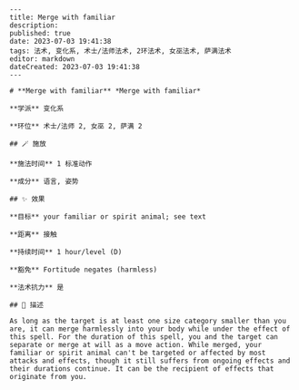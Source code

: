 
    ---
    title: Merge with familiar
    description: 
    published: true
    date: 2023-07-03 19:41:38
    tags: 法术, 变化系, 术士/法师法术, 2环法术, 女巫法术, 萨满法术
    editor: markdown
    dateCreated: 2023-07-03 19:41:38
    ---

    # **Merge with familiar** *Merge with familiar*

    **学派** 变化系 

    **环位** 术士/法师 2, 女巫 2, 萨满 2

    ## 🪄 施放

    **施法时间** 1 标准动作

    **成分** 语言, 姿势

    ## ✨ 效果 

    **目标** your familiar or spirit animal; see text 

    **距离** 接触  

    **持续时间** 1 hour/level (D) 

    **豁免** Fortitude negates (harmless)

    **法术抗力** 是

    ## 📖 描述

    As long as the target is at least one size category smaller than you are, it can merge harmlessly into your body while under the effect of this spell. For the duration of this spell, you and the target can separate or merge at will as a move action. While merged, your familiar or spirit animal can't be targeted or affected by most attacks and effects, though it still suffers from ongoing effects and their durations continue. It can be the recipient of effects that originate from you.
    
